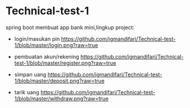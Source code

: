 # Technical-test-1
spring boot membuat app bank mini,lingkup project:
- login/masukan pin
 https://github.com/igmandifari/Technical-test-1/blob/master/login.png?raw=true
  
- pembuatan akun/rekening
  https://github.com/igmandifari/Technical-test-1/blob/master/register.png?raw=true
  
- simpan uang
  https://github.com/igmandifari/Technical-test-1/blob/master/deposit.png?raw=true
  
- tarik uang
  https://github.com/igmandifari/Technical-test-1/blob/master/withdraw.png?raw=true

  
